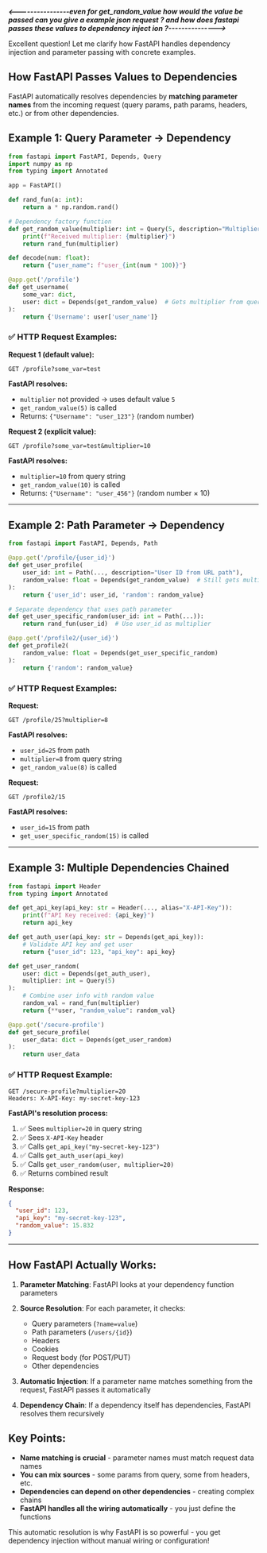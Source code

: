 ***<----------------even for get_random_value how would the value be passed can you give a example json request ? and how does fastapi passes these values to dependency inject ion ?--------------->***


Excellent question! Let me clarify how FastAPI handles dependency injection and parameter passing with concrete examples.

## How FastAPI Passes Values to Dependencies

FastAPI automatically resolves dependencies by **matching parameter names** from the incoming request (query params, path params, headers, etc.) or from other dependencies.

## Example 1: Query Parameter → Dependency

```python
from fastapi import FastAPI, Depends, Query
import numpy as np
from typing import Annotated

app = FastAPI()

def rand_fun(a: int):
    return a * np.random.rand()

# Dependency factory function
def get_random_value(multiplier: int = Query(5, description="Multiplier for random value")):
    print(f"Received multiplier: {multiplier}")
    return rand_fun(multiplier)

def decode(num: float):
    return {"user_name": f"user_{int(num * 100)}"}

@app.get('/profile')
def get_username(
    some_var: dict,
    user: dict = Depends(get_random_value)  # Gets multiplier from query params
):
    return {'Username': user['user_name']}
```

### ✅ **HTTP Request Examples:**

**Request 1 (default value):**
```http
GET /profile?some_var=test
```
**FastAPI resolves:**
- `multiplier` not provided → uses default value `5`
- `get_random_value(5)` is called
- Returns: `{"Username": "user_123"}` (random number)

**Request 2 (explicit value):**
```http
GET /profile?some_var=test&multiplier=10
```
**FastAPI resolves:**
- `multiplier=10` from query string
- `get_random_value(10)` is called
- Returns: `{"Username": "user_456"}` (random number × 10)

---

## Example 2: Path Parameter → Dependency

```python
from fastapi import FastAPI, Depends, Path

@app.get('/profile/{user_id}')
def get_user_profile(
    user_id: int = Path(..., description="User ID from URL path"),
    random_value: float = Depends(get_random_value)  # Still gets multiplier from query
):
    return {'user_id': user_id, 'random': random_value}

# Separate dependency that uses path parameter
def get_user_specific_random(user_id: int = Path(...)):
    return rand_fun(user_id)  # Use user_id as multiplier

@app.get('/profile2/{user_id}')
def get_profile2(
    random_value: float = Depends(get_user_specific_random)
):
    return {'random': random_value}
```

### ✅ **HTTP Request Examples:**

**Request:**
```http
GET /profile/25?multiplier=8
```
**FastAPI resolves:**
- `user_id=25` from path
- `multiplier=8` from query string
- `get_random_value(8)` is called

**Request:**
```http
GET /profile2/15
```
**FastAPI resolves:**
- `user_id=15` from path
- `get_user_specific_random(15)` is called

---

## Example 3: Multiple Dependencies Chained

```python
from fastapi import Header
from typing import Annotated

def get_api_key(api_key: str = Header(..., alias="X-API-Key")):
    print(f"API Key received: {api_key}")
    return api_key

def get_auth_user(api_key: str = Depends(get_api_key)):
    # Validate API key and get user
    return {"user_id": 123, "api_key": api_key}

def get_user_random(
    user: dict = Depends(get_auth_user),
    multiplier: int = Query(5)
):
    # Combine user info with random value
    random_val = rand_fun(multiplier)
    return {**user, "random_value": random_val}

@app.get('/secure-profile')
def get_secure_profile(
    user_data: dict = Depends(get_user_random)
):
    return user_data
```

### ✅ **HTTP Request Example:**

```http
GET /secure-profile?multiplier=20
Headers: X-API-Key: my-secret-key-123
```

**FastAPI's resolution process:**
1. ✅ Sees `multiplier=20` in query string
2. ✅ Sees `X-API-Key` header
3. ✅ Calls `get_api_key("my-secret-key-123")`
4. ✅ Calls `get_auth_user(api_key)` 
5. ✅ Calls `get_user_random(user, multiplier=20)`
6. ✅ Returns combined result

**Response:**
```json
{
  "user_id": 123,
  "api_key": "my-secret-key-123",
  "random_value": 15.832
}
```

---

## How FastAPI Actually Works:

1. **Parameter Matching**: FastAPI looks at your dependency function parameters
2. **Source Resolution**: For each parameter, it checks:
   - Query parameters (`?name=value`)
   - Path parameters (`/users/{id}`)
   - Headers
   - Cookies
   - Request body (for POST/PUT)
   - Other dependencies

3. **Automatic Injection**: If a parameter name matches something from the request, FastAPI passes it automatically

4. **Dependency Chain**: If a dependency itself has dependencies, FastAPI resolves them recursively

## Key Points:

- **Name matching is crucial** - parameter names must match request data names
- **You can mix sources** - some params from query, some from headers, etc.
- **Dependencies can depend on other dependencies** - creating complex chains
- **FastAPI handles all the wiring automatically** - you just define the functions

This automatic resolution is why FastAPI is so powerful - you get dependency injection without manual wiring or configuration!